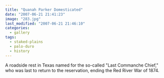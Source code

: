 ```yaml
---
title: "Quanah Parker Domesticated"
date: "2007-06-21 21:41:23"
image: "283.jpg"
last_modified: "2007-06-21 21:46:10"
categories:
  - gallery
tags:
  - staked-plains
  - palo-duro
  - history  
---
```


A roadside rest in Texas named for the so-called "Last Commanche Chief," who was last to return to the reservation, ending the Red River War of 1874.
